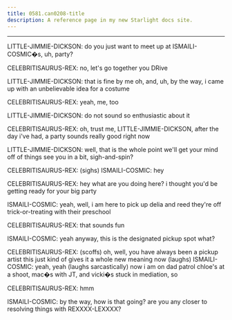 ```yaml
---
title: 0581.can0208-title
description: A reference page in my new Starlight docs site.
---
```

----- 
LITTLE-JIMMIE-DICKSON: do you just want to meet up at ISMAILI-COSMIC�s, uh, party? 
 
CELEBRITISAURUS-REX: no, let's go together
 you DRive
 
LITTLE-JIMMIE-DICKSON: that is fine by me
 oh, and, uh, by the way, i came up with an 
unbelievable idea for a costume
 
CELEBRITISAURUS-REX: yeah, me, too
 
LITTLE-JIMMIE-DICKSON: do not sound so enthusiastic about it
 
CELEBRITISAURUS-REX: oh, trust me, LITTLE-JIMMIE-DICKSON, after the day i've had, a party sounds really 
good right now
 
LITTLE-JIMMIE-DICKSON: well, that is the whole point
 we'll get your mind off of things
 see 
you in a bit, sigh-and-spin? 
 
CELEBRITISAURUS-REX: (sighs) 
ISMAILI-COSMIC: hey
 
CELEBRITISAURUS-REX: hey
 what are you doing here? 
 i thought you'd be getting ready for your 
big party
 
ISMAILI-COSMIC: yeah, well, i am here to pick up delia and reed
 they're off 
trick-or-treating with their preschool
 
CELEBRITISAURUS-REX: that sounds fun
 
ISMAILI-COSMIC: yeah
 anyway, this is the designated pickup spot
 what? 
 
CELEBRITISAURUS-REX: (scoffs) oh, well, you have always been a pickup artist
 this just kind 
of gives it a whole new meaning now
 (laughs) 
ISMAILI-COSMIC: yeah, yeah
 (laughs sarcastically) now i am on dad patrol
 chloe's at a 
shoot, mac�s with JT, and vicki�s stuck in mediation, so


 
CELEBRITISAURUS-REX: hmm
 
ISMAILI-COSMIC: by the way, how is that going? 
 are you any closer to resolving things 
with REXXXX-LEXXXX? 
 
